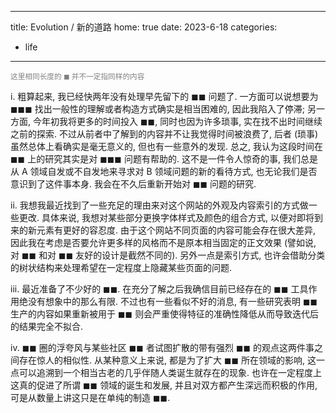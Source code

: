 
---
title: Evolution / 新的道路
home: true
date: 2023-6-18
categories:
  - life
---

<style>
p { font-family: var(--font-zh-sans); }
small { color: grey; }
</style>

<small>这里相同长度的  $\blacksquare$ 并不一定指同样的内容 </small>

i. 粗算起来, 我已经快两年没有处理早先留下的  $\blacksquare\blacksquare$ 问题了. 一方面可以说想要为 $\blacksquare\blacksquare\blacksquare$ 找出一般性的理解或者构造方式确实是相当困难的, 因此我陷入了停滞; 另一方面, 今年初我将更多的时间投入 $\blacksquare\blacksquare$, 同时也因为许多琐事, 实在找不出时间继续之前的探索. 不过从前者中了解到的内容并不让我觉得时间被浪费了, 后者 (琐事) 虽然总体上看确实是毫无意义的, 但也有一些意外的发现. 总之, 我认为这段时间在  $\blacksquare\blacksquare$ 上的研究其实是对 $\blacksquare\blacksquare\blacksquare$ 问题有帮助的. 这不是一件令人惊奇的事, 我们总是从 A 领域自发或不自发地来寻求对 B 领域问题的新的看待方式, 也无论我们是否意识到了这件事本身. 我会在不久后重新开始对 $\blacksquare\blacksquare$ 问题的研究.


ii. 我想我最近找到了一些充足的理由来对这个网站的外观及内容索引的方式做一些更改. 具体来说, 我想对某些部分更换字体样式及颜色的组合方式, 以便对即将到来的新元素有更好的容忍度. 由于这个网站不同页面的内容可能会存在很大差异, 因此我在考虑是否要允许更多样的风格而不是原本相当固定的正文效果 (譬如说, 对 $\blacksquare\blacksquare$ 和对 $\blacksquare\blacksquare$ 友好的设计是截然不同的). 另外一点是索引方式, 也许会借助分类的树状结构来处理希望在一定程度上隐藏某些页面的问题. 

iii. 最近准备了不少好的 $\blacksquare\blacksquare$. 在充分了解之后我确信目前已经存在的 $\blacksquare\blacksquare$ 工具作用绝没有想象中的那么有限. 不过也有一些看似不好的消息, 有一些研究表明 $\blacksquare\blacksquare$ 生产的内容如果重新被用于 $\blacksquare\blacksquare$ 则会严重使得特征的准确性降低从而导致迭代后的结果完全不拟合.

iv. $\blacksquare\blacksquare$ 圈的浮夸风与某些社区 $\blacksquare\blacksquare$ 者试图扩散的带有强烈 $\blacksquare\blacksquare$ 的观点这两件事之间存在惊人的相似性. 从某种意义上来说, 都是为了扩大 $\blacksquare\blacksquare$ 所在领域的影响, 这一点可以追溯到一个相当古老的几乎伴随人类诞生就存在的现象. 也许在一定程度上这真的促进了所谓 $\blacksquare\blacksquare$ 领域的诞生和发展, 并且对双方都产生深远而积极的作用, 可是从数量上讲这只是在单纯的制造 $\blacksquare\blacksquare$. 


